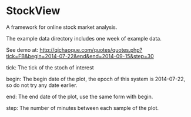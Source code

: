 StockView
=========

A framework for online stock market analysis.

The example data directory includes one week of example data.

See demo at:
http://qichaoque.com/quotes/quotes.php?tick=FB&begin=2014-07-22&end&end=2014-09-15&step=30

tick: The tick of the stoch of interest

begin: The begin date of the plot, the epoch of this system is 2014-07-22, so do not try any date earlier.

end: The end date of the plot, use the same form with begin.

step: The number of minutes between each sample of the plot.

